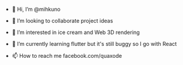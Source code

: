 - 👋 Hi, I’m @mihkuno
- 💞️ I’m looking to collaborate project ideas
- 👀 I’m interested in ice cream and Web 3D rendering
- 🌱 I’m currently learning flutter but it's still buggy so I go with React

- 📫 How to reach me facebook.com/quaxode

<!---
mihkuno/mihkuno is a ✨ special ✨ repository because its `README.md` (this file) appears on your GitHub profile.
You can click the Preview link to take a look at your changes.
--->
